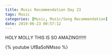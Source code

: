 ```yaml
---
title: Music Recommendation Day 23
tags: Music
categories: [Music, Music/Song Recommendation]
date: 2019-06-23 00:57:12
---
```


HOLY MOLLY THIS IS SO AMAZING!!!!!!

{% youtube UfBaSoNMsso %}
